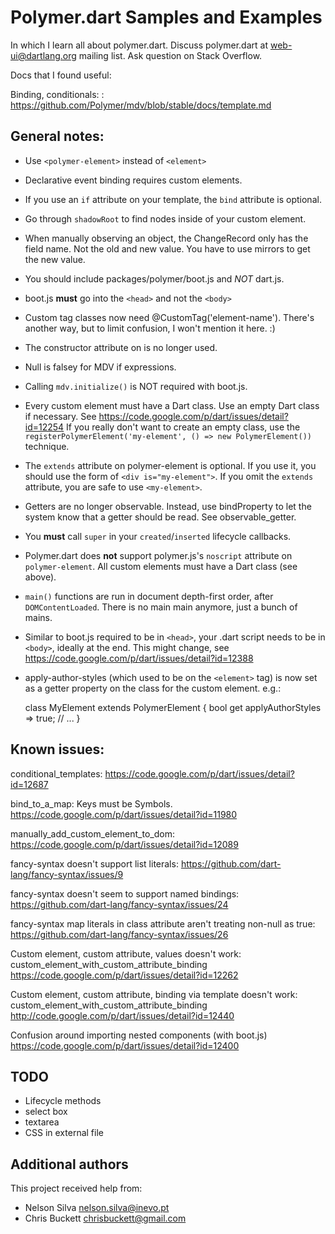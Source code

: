 # Polymer.dart Samples and Examples

In which I learn all about polymer.dart. Discuss polymer.dart at
web-ui@dartlang.org mailing list. Ask question on Stack Overflow.

Docs that I found useful:

Binding, conditionals:
: https://github.com/Polymer/mdv/blob/stable/docs/template.md

## General notes:

* Use `<polymer-element>` instead of `<element>`

* Declarative event binding requires custom elements.

* If you use an `if` attribute on your template, the `bind` attribute
  is optional.
  
* Go through `shadowRoot` to find nodes inside of your custom element.

* When manually observing an object, the ChangeRecord only has the field name.
  Not the old and new value. You have to use mirrors to get the new value.

* You should include packages/polymer/boot.js and *NOT* dart.js.

* boot.js **must** go into the `<head>` and not the `<body>`
  
* Custom tag classes now need @CustomTag('element-name'). There's another
  way, but to limit confusion, I won't mention it here. :)
  
* The constructor attribute on <polymer-element> is no longer used.

* Null is falsey for MDV if expressions.

* Calling `mdv.initialize()` is NOT required with boot.js.

* Every custom element must have a Dart class. Use an empty Dart class
  if necessary. See https://code.google.com/p/dart/issues/detail?id=12254
  If you really don't want to create an empty class, use the
  `registerPolymerElement('my-element', () => new PolymerElement())`
  technique.
  
* The `extends` attribute on polymer-element is optional. If you use it,
  you should use the form of `<div is="my-element">`. If you omit the
  `extends` attribute, you are safe to use `<my-element>`.
  
* Getters are no longer observable. Instead, use bindProperty
  to let the system know that a getter should be read. See observable_getter.

* You **must** call `super` in your `created`/`inserted` lifecycle callbacks.

* Polymer.dart does **not** support polymer.js's `noscript` attribute on
  `polymer-element`. All custom elements must have a Dart class (see above).
  
* `main()` functions are run in document depth-first order, after
  `DOMContentLoaded`. There is no main main anymore, just a bunch of mains.
  
* Similar to boot.js required to be in `<head>`, your .dart script
  needs to be in `<body>`, ideally at the end.
  This might change, see https://code.google.com/p/dart/issues/detail?id=12388

* apply-author-styles (which used to be on the `<element>` tag) is now set
  as a getter property on the class for the custom element. e.g.:

    class MyElement extends PolymerElement {
       bool get applyAuthorStyles => true;
       // ...
    }
  
## Known issues:

conditional_templates:
https://code.google.com/p/dart/issues/detail?id=12687

bind_to_a_map:
Keys must be Symbols. https://code.google.com/p/dart/issues/detail?id=11980

manually_add_custom_element_to_dom:
https://code.google.com/p/dart/issues/detail?id=12089

fancy-syntax doesn't support list literals:
https://github.com/dart-lang/fancy-syntax/issues/9

fancy-syntax doesn't seem to support named bindings:
https://github.com/dart-lang/fancy-syntax/issues/24

fancy-syntax map literals in class attribute aren't treating non-null as true:
https://github.com/dart-lang/fancy-syntax/issues/26

Custom element, custom attribute, values doesn't work:
custom_element_with_custom_attribute_binding
https://code.google.com/p/dart/issues/detail?id=12262

Custom element, custom attribute, binding via template doesn't work:
custom_element_with_custom_attribute_binding
http://code.google.com/p/dart/issues/detail?id=12440

Confusion around importing nested components (with boot.js)
https://code.google.com/p/dart/issues/detail?id=12400

## TODO

* Lifecycle methods
* select box
* textarea
* CSS in external file

## Additional authors

This project received help from:

* Nelson Silva <nelson.silva@inevo.pt>
* Chris Buckett <chrisbuckett@gmail.com>
